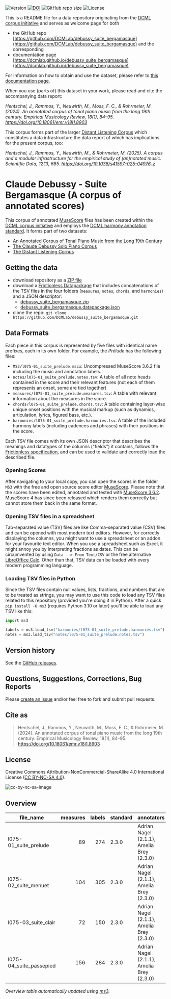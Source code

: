 ![Version](https://img.shields.io/github/v/release/DCMLab/debussy_suite_bergamasque?display_name=tag)
[![DOI](https://zenodo.org/badge/383823308.svg)](https://doi.org/10.5281/zenodo.7473568)
![GitHub repo size](https://img.shields.io/github/repo-size/DCMLab/debussy_suite_bergamasque)
![License](https://img.shields.io/badge/license-CC%20BY--NC--SA%204.0-9cf)


This is a README file for a data repository originating from the [DCML corpus initiative](https://github.com/DCMLab/dcml_corpora)
and serves as welcome page for both 

* the GitHub repo [https://github.com/DCMLab/debussy_suite_bergamasque](https://github.com/DCMLab/debussy_suite_bergamasque) and the corresponding
* documentation page [https://dcmlab.github.io/debussy_suite_bergamasque](https://dcmlab.github.io/debussy_suite_bergamasque)

For information on how to obtain and use the dataset, please refer to [this documentation page](https://dcmlab.github.io/debussy_suite_bergamasque/introduction).

When you use (parts of) this dataset in your work, please read and cite the accompanying data report:

_Hentschel, J., Rammos, Y., Neuwirth, M., Moss, F. C., & Rohrmeier, M. (2024). An annotated corpus of tonal piano music 
from the long 19th century. Empirical Musicology Review, 18(1), 84–95. https://doi.org/10.18061/emr.v18i1.8903_

This corpus forms part of the larger [Distant Listening Corpus](https://github.com/DCMLab/distant_listening_corpus)
which constitutes a data infrastructure the data report of which has implications for the present corpus, too:

_Hentschel, J., Rammos, Y., Neuwirth, M., & Rohrmeier, M. (2025). A corpus and a modular infrastructure for the 
empirical study of (an)notated music. Scientific Data, 12(1), 685. https://doi.org/10.1038/s41597-025-04976-z_

# Claude Debussy - Suite Bergamasque (A corpus of annotated scores)

This corpus of annotated [MuseScore](https://musescore.org) files has been created within
the [DCML corpus initiative](https://github.com/DCMLab/dcml_corpora) and employs
the [DCML harmony annotation standard](https://github.com/DCMLab/standards). 
It forms part of two datasets: 

* [An Annotated Corpus of Tonal Piano Music from the Long 19th Century](https://doi.org/10.5281/zenodo.7483349)
* [The Claude Debussy Solo Piano Corpus](https://doi.org/10.5281/zenodo.7963255)
* [The Distant Listening Corpus](https://doi.org/10.5281/zenodo.13844105)

## Getting the data

* download repository as a [ZIP file](https://github.com/DCMLab/debussy_suite_bergamasque/archive/main.zip)
* download a [Frictionless Datapackage](https://specs.frictionlessdata.io/data-package/) that includes concatenations
  of the TSV files in the four folders (`measures`, `notes`, `chords`, and `harmonies`) and a JSON descriptor:
  * [debussy_suite_bergamasque.zip](https://github.com/DCMLab/debussy_suite_bergamasque/releases/latest/download/debussy_suite_bergamasque.zip)
  * [debussy_suite_bergamasque.datapackage.json](https://github.com/DCMLab/debussy_suite_bergamasque/releases/latest/download/debussy_suite_bergamasque.datapackage.json)
* clone the repo: `git clone https://github.com/DCMLab/debussy_suite_bergamasque.git` 


## Data Formats

Each piece in this corpus is represented by five files with identical name prefixes, each in its own folder. 
For example, the *Prélude* has the following files:

* `MS3/l075-01_suite_prelude.mscx`: Uncompressed MuseScore 3.6.2 file including the music and annotation labels.
* `notes/l075-01_suite_prelude.notes.tsv`: A table of all note heads contained in the score and their relevant features (not each of them represents an onset, some are tied together)
* `measures/l075-01_suite_prelude.measures.tsv`: A table with relevant information about the measures in the score.
* `chords/l075-01_suite_prelude.chords.tsv`: A table containing layer-wise unique onset positions with the musical markup (such as dynamics, articulation, lyrics, figured bass, etc.).
* `harmonies/l075-01_suite_prelude.harmonies.tsv`: A table of the included harmony labels (including cadences and phrases) with their positions in the score.

Each TSV file comes with its own JSON descriptor that describes the meanings and datatypes of the columns ("fields") it contains,
follows the [Frictionless specification](https://specs.frictionlessdata.io/tabular-data-resource/),
and can be used to validate and correctly load the described file. 

### Opening Scores

After navigating to your local copy, you can open the scores in the folder `MS3` with the free and open source score
editor [MuseScore](https://musescore.org). Please note that the scores have been edited, annotated and tested with
[MuseScore 3.6.2](https://github.com/musescore/MuseScore/releases/tag/v3.6.2). 
MuseScore 4 has since been released which renders them correctly but cannot store them back in the same format.

### Opening TSV files in a spreadsheet

Tab-separated value (TSV) files are like Comma-separated value (CSV) files and can be opened with most modern text
editors. However, for correctly displaying the columns, you might want to use a spreadsheet or an addon for your
favourite text editor. When you use a spreadsheet such as Excel, it might annoy you by interpreting fractions as
dates. This can be circumvented by using `Data --> From Text/CSV` or the free alternative
[LibreOffice Calc](https://www.libreoffice.org/download/download/). Other than that, TSV data can be loaded with
every modern programming language.

### Loading TSV files in Python

Since the TSV files contain null values, lists, fractions, and numbers that are to be treated as strings, you may want
to use this code to load any TSV files related to this repository (provided you're doing it in Python). After a quick
`pip install -U ms3` (requires Python 3.10 or later) you'll be able to load any TSV like this:

```python
import ms3

labels = ms3.load_tsv("harmonies/l075-01_suite_prelude.harmonies.tsv")
notes = ms3.load_tsv("notes/l075-01_suite_prelude.notes.tsv")
```


## Version history

See the [GitHub releases](https://github.com/DCMLab/debussy_suite_bergamasque/releases).

## Questions, Suggestions, Corrections, Bug Reports

Please [create an issue](https://github.com/DCMLab/debussy_suite_bergamasque/issues) and/or feel free to fork and submit pull requests.

## Cite as

> Hentschel, J., Rammos, Y., Neuwirth, M., Moss, F. C., & Rohrmeier, M. (2024). An annotated corpus of tonal piano music from the long 19th century. Empirical Musicology Review, 18(1), 84–95. https://doi.org/10.18061/emr.v18i1.8903

## License

Creative Commons Attribution-NonCommercial-ShareAlike 4.0 International License ([CC BY-NC-SA 4.0](https://creativecommons.org/licenses/by-nc-sa/4.0/)).

![cc-by-nc-sa-image](https://licensebuttons.net/l/by-nc-sa/4.0/88x31.png)

## Overview
|       file_name       |measures|labels|standard|               annotators                |reviewers|
|-----------------------|-------:|-----:|--------|-----------------------------------------|---------|
|l075-01_suite_prelude  |      89|   274|2.3.0   |Adrian Nagel (2.1.1), Amelia Brey (2.3.0)|AB, AN   |
|l075-02_suite_menuet   |     104|   305|2.3.0   |Adrian Nagel (2.1.1), Amelia Brey (2.3.0)|AB, AN   |
|l075-03_suite_clair    |      72|   150|2.3.0   |Adrian Nagel (2.1.1), Amelia Brey (2.3.0)|AB, AN   |
|l075-04_suite_passepied|     156|   284|2.3.0   |Adrian Nagel (2.1.1), Amelia Brey (2.3.0)|AB, AN   |


*Overview table automatically updated using [ms3](https://ms3.readthedocs.io/).*
